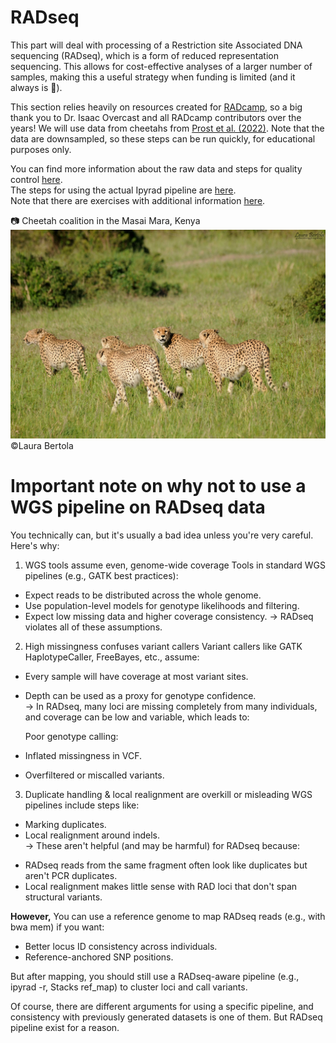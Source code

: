 # RADseq

This part will deal with processing of a Restriction site Associated DNA sequencing (RADseq), which is a form of reduced representation sequencing. This allows for cost-effective analyses of a larger number of samples, making this a useful strategy when funding is limited (and it always is :slightly_frowning_face:).

This section relies heavily on resources created for [RADcamp](https://radcamp.github.io/), so a big thank you to Dr. Isaac Overcast and all RADcamp contributors over the years! We will use data from cheetahs from [Prost et al. (2022)](https://onlinelibrary.wiley.com/doi/10.1111/mec.16577). Note that the data are downsampled, so these steps can be run quickly, for educational purposes only.

You can find more information about the raw data and steps for quality control [here](Data_FastQC.md).  
The steps for using the actual Ipyrad pipeline are [here](Ipyrad.md).  
Note that there are exercises with additional information [here](Exercises.md).  

:camera: Cheetah coalition in the Masai Mara, Kenya
![cheetahs](./Images/DSC_3251.jpg)
©Laura Bertola

# Important note on why not to use a WGS pipeline on RADseq data

You technically can, but it's usually a bad idea unless you're very careful. Here's why:

1. WGS tools assume even, genome-wide coverage
Tools in standard WGS pipelines (e.g., GATK best practices):
* Expect reads to be distributed across the whole genome.
* Use population-level models for genotype likelihoods and filtering.
* Expect low missing data and higher coverage consistency.
→ RADseq violates all of these assumptions.

2. High missingness confuses variant callers
Variant callers like GATK HaplotypeCaller, FreeBayes, etc., assume:
* Every sample will have coverage at most variant sites.
* Depth can be used as a proxy for genotype confidence.  
→ In RADseq, many loci are missing completely from many individuals, and coverage can be low and variable, which leads to:

  Poor genotype calling:
* Inflated missingness in VCF.
* Overfiltered or miscalled variants.

3. Duplicate handling & local realignment are overkill or misleading
WGS pipelines include steps like:
* Marking duplicates.
* Local realignment around indels.  
→ These aren't helpful (and may be harmful) for RADseq because:
- RADseq reads from the same fragment often look like duplicates but aren't PCR duplicates.
- Local realignment makes little sense with RAD loci that don't span structural variants.


**However,** You can use a reference genome to map RADseq reads (e.g., with bwa mem) if you want:
* Better locus ID consistency across individuals.
* Reference-anchored SNP positions.

But after mapping, you should still use a RADseq-aware pipeline (e.g., ipyrad -r, Stacks ref_map) to cluster loci and call variants.

Of course, there are different arguments for using a specific pipeline, and consistency with previously generated datasets is one of them. But RADseq pipeline exist for a reason.
